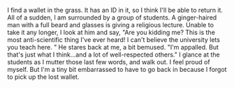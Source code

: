 I find a wallet in the grass. It has an ID in it, so I think I'll be able to return it. All of a sudden, I am surrounded by a group of students. A ginger-haired man with a full beard and glasses is giving a religious lecture. Unable to take it any longer, I look at him and say, "Are you kidding me? This is the most anti-scientific thing I've ever heard! I can't believe the university lets you teach here. " He stares back at me, a bit bemused. "I'm appalled. But that's just what I think...and a lot of well-respected others." I glance at the students as I mutter those last few words, and walk out. I feel proud of myself. But I'm a tiny bit embarrassed to have to go back in because I forgot to pick up the lost wallet.
